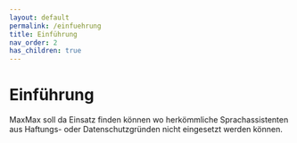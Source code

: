 ```yaml
---
layout: default
permalink: /einfuehrung
title: Einführung
nav_order: 2
has_children: true
---
```

<!-- <details open markdown="block">
  <summary>
    Inhalte in diesem Abschnitt:
  </summary>
  {: .text-delta }
1. TOC
{:toc}
</details> -->

# Einführung
MaxMax soll da Einsatz finden können wo herkömmliche Sprachassistenten aus Haftungs- oder Datenschutzgründen nicht eingesetzt werden können. 

